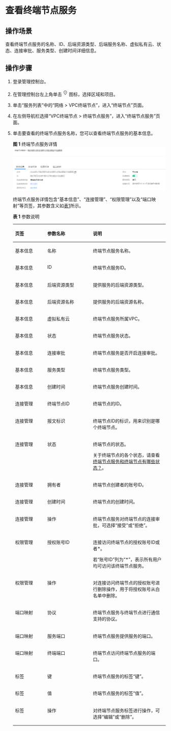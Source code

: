 # 查看终端节点服务<a name="zh-cn_topic_0131645183"></a>

## 操作场景<a name="section85216505244"></a>

查看终端节点服务的名称、ID、后端资源类型、后端服务名称、虚拟私有云、状态、连接审批、服务类型、创建时间详细信息。

## 操作步骤<a name="section15309424142016"></a>

1.  登录管理控制台。
2.  在管理控制台左上角单击![](figures/d00356810-云计算开发部-公有云_IaaS-image-f1cac6ef-c4f7-462b-a7f1-85e988937e64.png)图标，选择区域和项目。
3.  单击“服务列表”中的“网络 \> VPC终端节点”，进入“终端节点”页面。
4.  在左侧导航栏选择“VPC终端节点 \> 终端节点服务”，进入“终端节点服务”页面。
5.  单击要查看的终端节点服务名称，您可以查看终端节点服务的基本信息。

    **图 1**  终端节点服务详情<a name="fig81291249174317"></a>  
    ![](figures/终端节点服务详情.png "终端节点服务详情")

    终端节点服务详情包含“基本信息”、“连接管理”、“权限管理”以及“端口映射”等页签，其参数含义如[表1](#table11373229195910)所示。

    **表 1**  参数说明

    <a name="table11373229195910"></a>
    <table><thead align="left"><tr id="row123731829185916"><th class="cellrowborder" valign="top" width="21.09%" id="mcps1.2.4.1.1"><p id="p884314912598"><a name="p884314912598"></a><a name="p884314912598"></a>页签</p>
    </th>
    <th class="cellrowborder" valign="top" width="29.849999999999998%" id="mcps1.2.4.1.2"><p id="p7373142911592"><a name="p7373142911592"></a><a name="p7373142911592"></a>参数名称</p>
    </th>
    <th class="cellrowborder" valign="top" width="49.059999999999995%" id="mcps1.2.4.1.3"><p id="p1037310293590"><a name="p1037310293590"></a><a name="p1037310293590"></a>说明</p>
    </th>
    </tr>
    </thead>
    <tbody><tr id="row6601518175912"><td class="cellrowborder" valign="top" width="21.09%" headers="mcps1.2.4.1.1 "><p id="p1732319571221"><a name="p1732319571221"></a><a name="p1732319571221"></a>基本信息</p>
    </td>
    <td class="cellrowborder" valign="top" width="29.849999999999998%" headers="mcps1.2.4.1.2 "><p id="p136021118205912"><a name="p136021118205912"></a><a name="p136021118205912"></a>名称</p>
    </td>
    <td class="cellrowborder" valign="top" width="49.059999999999995%" headers="mcps1.2.4.1.3 "><p id="p66023186590"><a name="p66023186590"></a><a name="p66023186590"></a>终端节点服务名称。</p>
    </td>
    </tr>
    <tr id="row6602718105914"><td class="cellrowborder" valign="top" width="21.09%" headers="mcps1.2.4.1.1 "><p id="p20391181262713"><a name="p20391181262713"></a><a name="p20391181262713"></a>基本信息</p>
    </td>
    <td class="cellrowborder" valign="top" width="29.849999999999998%" headers="mcps1.2.4.1.2 "><p id="p360218189596"><a name="p360218189596"></a><a name="p360218189596"></a>ID</p>
    </td>
    <td class="cellrowborder" valign="top" width="49.059999999999995%" headers="mcps1.2.4.1.3 "><p id="p6602141819595"><a name="p6602141819595"></a><a name="p6602141819595"></a>终端节点服务ID。</p>
    </td>
    </tr>
    <tr id="row1660320181596"><td class="cellrowborder" valign="top" width="21.09%" headers="mcps1.2.4.1.1 "><p id="p639191262718"><a name="p639191262718"></a><a name="p639191262718"></a>基本信息</p>
    </td>
    <td class="cellrowborder" valign="top" width="29.849999999999998%" headers="mcps1.2.4.1.2 "><p id="p760319185599"><a name="p760319185599"></a><a name="p760319185599"></a>后端资源类型</p>
    </td>
    <td class="cellrowborder" valign="top" width="49.059999999999995%" headers="mcps1.2.4.1.3 "><p id="p156038185594"><a name="p156038185594"></a><a name="p156038185594"></a>提供服务的后端资源类型。</p>
    </td>
    </tr>
    <tr id="row1260311185593"><td class="cellrowborder" valign="top" width="21.09%" headers="mcps1.2.4.1.1 "><p id="p1039151214278"><a name="p1039151214278"></a><a name="p1039151214278"></a>基本信息</p>
    </td>
    <td class="cellrowborder" valign="top" width="29.849999999999998%" headers="mcps1.2.4.1.2 "><p id="p1160321818599"><a name="p1160321818599"></a><a name="p1160321818599"></a>后端资源名称</p>
    </td>
    <td class="cellrowborder" valign="top" width="49.059999999999995%" headers="mcps1.2.4.1.3 "><p id="p6603118195917"><a name="p6603118195917"></a><a name="p6603118195917"></a>提供服务的后端资源名称。</p>
    </td>
    </tr>
    <tr id="row1603161817598"><td class="cellrowborder" valign="top" width="21.09%" headers="mcps1.2.4.1.1 "><p id="p2391812132718"><a name="p2391812132718"></a><a name="p2391812132718"></a>基本信息</p>
    </td>
    <td class="cellrowborder" valign="top" width="29.849999999999998%" headers="mcps1.2.4.1.2 "><p id="p17603618185915"><a name="p17603618185915"></a><a name="p17603618185915"></a>虚拟私有云</p>
    </td>
    <td class="cellrowborder" valign="top" width="49.059999999999995%" headers="mcps1.2.4.1.3 "><p id="p6603118115914"><a name="p6603118115914"></a><a name="p6603118115914"></a>终端节点服务所属VPC。</p>
    </td>
    </tr>
    <tr id="row9659329903"><td class="cellrowborder" valign="top" width="21.09%" headers="mcps1.2.4.1.1 "><p id="p8391912132715"><a name="p8391912132715"></a><a name="p8391912132715"></a>基本信息</p>
    </td>
    <td class="cellrowborder" valign="top" width="29.849999999999998%" headers="mcps1.2.4.1.2 "><p id="p36595295020"><a name="p36595295020"></a><a name="p36595295020"></a>状态</p>
    </td>
    <td class="cellrowborder" valign="top" width="49.059999999999995%" headers="mcps1.2.4.1.3 "><p id="p365918293014"><a name="p365918293014"></a><a name="p365918293014"></a>终端节点服务状态。</p>
    </td>
    </tr>
    <tr id="row1465962910011"><td class="cellrowborder" valign="top" width="21.09%" headers="mcps1.2.4.1.1 "><p id="p1939120124273"><a name="p1939120124273"></a><a name="p1939120124273"></a>基本信息</p>
    </td>
    <td class="cellrowborder" valign="top" width="29.849999999999998%" headers="mcps1.2.4.1.2 "><p id="p1965912291309"><a name="p1965912291309"></a><a name="p1965912291309"></a>连接审批</p>
    </td>
    <td class="cellrowborder" valign="top" width="49.059999999999995%" headers="mcps1.2.4.1.3 "><p id="p1165915291105"><a name="p1165915291105"></a><a name="p1165915291105"></a>终端节点服务是否开启连接审批。</p>
    </td>
    </tr>
    <tr id="row1865942911010"><td class="cellrowborder" valign="top" width="21.09%" headers="mcps1.2.4.1.1 "><p id="p103918120274"><a name="p103918120274"></a><a name="p103918120274"></a>基本信息</p>
    </td>
    <td class="cellrowborder" valign="top" width="29.849999999999998%" headers="mcps1.2.4.1.2 "><p id="p12793443359"><a name="p12793443359"></a><a name="p12793443359"></a>服务类型</p>
    </td>
    <td class="cellrowborder" valign="top" width="49.059999999999995%" headers="mcps1.2.4.1.3 "><p id="p206596291010"><a name="p206596291010"></a><a name="p206596291010"></a>终端节点服务类型。</p>
    </td>
    </tr>
    <tr id="row1665992916016"><td class="cellrowborder" valign="top" width="21.09%" headers="mcps1.2.4.1.1 "><p id="p33911212152711"><a name="p33911212152711"></a><a name="p33911212152711"></a>基本信息</p>
    </td>
    <td class="cellrowborder" valign="top" width="29.849999999999998%" headers="mcps1.2.4.1.2 "><p id="p577414111355"><a name="p577414111355"></a><a name="p577414111355"></a>创建时间</p>
    </td>
    <td class="cellrowborder" valign="top" width="49.059999999999995%" headers="mcps1.2.4.1.3 "><p id="p186591299014"><a name="p186591299014"></a><a name="p186591299014"></a>终端节点服务创建时间。</p>
    </td>
    </tr>
    <tr id="row1373142925914"><td class="cellrowborder" valign="top" width="21.09%" headers="mcps1.2.4.1.1 "><p id="p2843209125918"><a name="p2843209125918"></a><a name="p2843209125918"></a>连接管理</p>
    </td>
    <td class="cellrowborder" valign="top" width="29.849999999999998%" headers="mcps1.2.4.1.2 "><p id="p437313292597"><a name="p437313292597"></a><a name="p437313292597"></a>终端节点ID</p>
    </td>
    <td class="cellrowborder" valign="top" width="49.059999999999995%" headers="mcps1.2.4.1.3 "><p id="p1237342911592"><a name="p1237342911592"></a><a name="p1237342911592"></a>终端节点的ID。</p>
    </td>
    </tr>
    <tr id="row1931215511014"><td class="cellrowborder" valign="top" width="21.09%" headers="mcps1.2.4.1.1 "><p id="p141441717172713"><a name="p141441717172713"></a><a name="p141441717172713"></a>连接管理</p>
    </td>
    <td class="cellrowborder" valign="top" width="29.849999999999998%" headers="mcps1.2.4.1.2 "><p id="p73131155602"><a name="p73131155602"></a><a name="p73131155602"></a>报文标识</p>
    </td>
    <td class="cellrowborder" valign="top" width="49.059999999999995%" headers="mcps1.2.4.1.3 "><p id="p13313115516018"><a name="p13313115516018"></a><a name="p13313115516018"></a>终端节点ID的标识，用来识别是哪个终端节点。</p>
    </td>
    </tr>
    <tr id="row1788517341318"><td class="cellrowborder" valign="top" width="21.09%" headers="mcps1.2.4.1.1 "><p id="p814521710279"><a name="p814521710279"></a><a name="p814521710279"></a>连接管理</p>
    </td>
    <td class="cellrowborder" valign="top" width="29.849999999999998%" headers="mcps1.2.4.1.2 "><p id="p1084733910114"><a name="p1084733910114"></a><a name="p1084733910114"></a>状态</p>
    </td>
    <td class="cellrowborder" valign="top" width="49.059999999999995%" headers="mcps1.2.4.1.3 "><p id="p1290225213217"><a name="p1290225213217"></a><a name="p1290225213217"></a>终端节点的状态。</p>
    <p id="p188861834919"><a name="p188861834919"></a><a name="p188861834919"></a>关于终端节点的各个状态，请查看<a href="https://support.huaweicloud.com/vpcep_faq/zh-cn_topic_0168836900.html" target="_blank" rel="noopener noreferrer">终端节点服务和终端节点有哪些状态？</a>。</p>
    </td>
    </tr>
    <tr id="row194731557216"><td class="cellrowborder" valign="top" width="21.09%" headers="mcps1.2.4.1.1 "><p id="p131457177273"><a name="p131457177273"></a><a name="p131457177273"></a>连接管理</p>
    </td>
    <td class="cellrowborder" valign="top" width="29.849999999999998%" headers="mcps1.2.4.1.2 "><p id="p1547314559217"><a name="p1547314559217"></a><a name="p1547314559217"></a>拥有者</p>
    </td>
    <td class="cellrowborder" valign="top" width="49.059999999999995%" headers="mcps1.2.4.1.3 "><p id="p1747319557218"><a name="p1747319557218"></a><a name="p1747319557218"></a>终端节点创建者的账号ID。</p>
    </td>
    </tr>
    <tr id="row148914485317"><td class="cellrowborder" valign="top" width="21.09%" headers="mcps1.2.4.1.1 "><p id="p8145117192711"><a name="p8145117192711"></a><a name="p8145117192711"></a>连接管理</p>
    </td>
    <td class="cellrowborder" valign="top" width="29.849999999999998%" headers="mcps1.2.4.1.2 "><p id="p8890481319"><a name="p8890481319"></a><a name="p8890481319"></a>创建时间</p>
    </td>
    <td class="cellrowborder" valign="top" width="49.059999999999995%" headers="mcps1.2.4.1.3 "><p id="p11902048934"><a name="p11902048934"></a><a name="p11902048934"></a>终端节点的创建时间。</p>
    </td>
    </tr>
    <tr id="row20920431747"><td class="cellrowborder" valign="top" width="21.09%" headers="mcps1.2.4.1.1 "><p id="p2145131712278"><a name="p2145131712278"></a><a name="p2145131712278"></a>连接管理</p>
    </td>
    <td class="cellrowborder" valign="top" width="29.849999999999998%" headers="mcps1.2.4.1.2 "><p id="p109204312410"><a name="p109204312410"></a><a name="p109204312410"></a>操作</p>
    </td>
    <td class="cellrowborder" valign="top" width="49.059999999999995%" headers="mcps1.2.4.1.3 "><p id="p69207319419"><a name="p69207319419"></a><a name="p69207319419"></a>终端节点服务对终端节点的连接审批，可选择“接受”或“拒绝”。</p>
    </td>
    </tr>
    <tr id="row491115378110"><td class="cellrowborder" valign="top" width="21.09%" headers="mcps1.2.4.1.1 "><p id="p0325114917311"><a name="p0325114917311"></a><a name="p0325114917311"></a>权限管理</p>
    </td>
    <td class="cellrowborder" valign="top" width="29.849999999999998%" headers="mcps1.2.4.1.2 "><p id="p11203112651319"><a name="p11203112651319"></a><a name="p11203112651319"></a>授权账号ID</p>
    </td>
    <td class="cellrowborder" valign="top" width="49.059999999999995%" headers="mcps1.2.4.1.3 "><p id="p6371115016133"><a name="p6371115016133"></a><a name="p6371115016133"></a>连接访问终端节点的授权账号ID或者*。</p>
    <p id="p391133715118"><a name="p391133715118"></a><a name="p391133715118"></a>若“账号ID”列为“*”，表示所有用户均可访问该终端节点服务。</p>
    </td>
    </tr>
    <tr id="row163028403116"><td class="cellrowborder" valign="top" width="21.09%" headers="mcps1.2.4.1.1 "><p id="p173751352112711"><a name="p173751352112711"></a><a name="p173751352112711"></a>权限管理</p>
    </td>
    <td class="cellrowborder" valign="top" width="29.849999999999998%" headers="mcps1.2.4.1.2 "><p id="p103025404114"><a name="p103025404114"></a><a name="p103025404114"></a>操作</p>
    </td>
    <td class="cellrowborder" valign="top" width="49.059999999999995%" headers="mcps1.2.4.1.3 "><p id="p53021640214"><a name="p53021640214"></a><a name="p53021640214"></a>对连接访问终端节点的授权账号进行删除操作，用于将授权账号从白名单中删除。</p>
    </td>
    </tr>
    <tr id="row109693491717"><td class="cellrowborder" valign="top" width="21.09%" headers="mcps1.2.4.1.1 "><p id="p10982151318418"><a name="p10982151318418"></a><a name="p10982151318418"></a>端口映射</p>
    </td>
    <td class="cellrowborder" valign="top" width="29.849999999999998%" headers="mcps1.2.4.1.2 "><p id="p139699494119"><a name="p139699494119"></a><a name="p139699494119"></a>协议</p>
    </td>
    <td class="cellrowborder" valign="top" width="49.059999999999995%" headers="mcps1.2.4.1.3 "><p id="p79691149615"><a name="p79691149615"></a><a name="p79691149615"></a>终端节点服务与终端节点进行通信支持的协议。</p>
    </td>
    </tr>
    <tr id="row5121531413"><td class="cellrowborder" valign="top" width="21.09%" headers="mcps1.2.4.1.1 "><p id="p11579625192712"><a name="p11579625192712"></a><a name="p11579625192712"></a>端口映射</p>
    </td>
    <td class="cellrowborder" valign="top" width="29.849999999999998%" headers="mcps1.2.4.1.2 "><p id="p153772013143615"><a name="p153772013143615"></a><a name="p153772013143615"></a>服务端口</p>
    </td>
    <td class="cellrowborder" valign="top" width="49.059999999999995%" headers="mcps1.2.4.1.3 "><p id="p111310537120"><a name="p111310537120"></a><a name="p111310537120"></a>终端节点服务提供服务的端口。</p>
    </td>
    </tr>
    <tr id="row176299161224"><td class="cellrowborder" valign="top" width="21.09%" headers="mcps1.2.4.1.1 "><p id="p55792025162714"><a name="p55792025162714"></a><a name="p55792025162714"></a>端口映射</p>
    </td>
    <td class="cellrowborder" valign="top" width="29.849999999999998%" headers="mcps1.2.4.1.2 "><p id="p16294169210"><a name="p16294169210"></a><a name="p16294169210"></a>终端端口</p>
    </td>
    <td class="cellrowborder" valign="top" width="49.059999999999995%" headers="mcps1.2.4.1.3 "><p id="p6629161611211"><a name="p6629161611211"></a><a name="p6629161611211"></a>终端节点访问终端节点服务的端口。</p>
    </td>
    </tr>
    <tr id="row19273741417"><td class="cellrowborder" valign="top" width="21.09%" headers="mcps1.2.4.1.1 "><p id="p8281976144"><a name="p8281976144"></a><a name="p8281976144"></a>标签</p>
    </td>
    <td class="cellrowborder" valign="top" width="29.849999999999998%" headers="mcps1.2.4.1.2 "><p id="p142807191418"><a name="p142807191418"></a><a name="p142807191418"></a>键</p>
    </td>
    <td class="cellrowborder" valign="top" width="49.059999999999995%" headers="mcps1.2.4.1.3 "><p id="p1963135561417"><a name="p1963135561417"></a><a name="p1963135561417"></a>终端节点服务的标签“键”。</p>
    </td>
    </tr>
    <tr id="row1283716140"><td class="cellrowborder" valign="top" width="21.09%" headers="mcps1.2.4.1.1 "><p id="p52877171417"><a name="p52877171417"></a><a name="p52877171417"></a>标签</p>
    </td>
    <td class="cellrowborder" valign="top" width="29.849999999999998%" headers="mcps1.2.4.1.2 "><p id="p1128775141"><a name="p1128775141"></a><a name="p1128775141"></a>值</p>
    </td>
    <td class="cellrowborder" valign="top" width="49.059999999999995%" headers="mcps1.2.4.1.3 "><p id="p1763755161412"><a name="p1763755161412"></a><a name="p1763755161412"></a>终端节点服务的标签“值”。</p>
    </td>
    </tr>
    <tr id="row15298761416"><td class="cellrowborder" valign="top" width="21.09%" headers="mcps1.2.4.1.1 "><p id="p122915712147"><a name="p122915712147"></a><a name="p122915712147"></a>标签</p>
    </td>
    <td class="cellrowborder" valign="top" width="29.849999999999998%" headers="mcps1.2.4.1.2 "><p id="p112916718146"><a name="p112916718146"></a><a name="p112916718146"></a>操作</p>
    </td>
    <td class="cellrowborder" valign="top" width="49.059999999999995%" headers="mcps1.2.4.1.3 "><p id="p76320551147"><a name="p76320551147"></a><a name="p76320551147"></a>对终端节点服务标签进行操作，可选择“编辑”或“删除”。</p>
    </td>
    </tr>
    </tbody>
    </table>


